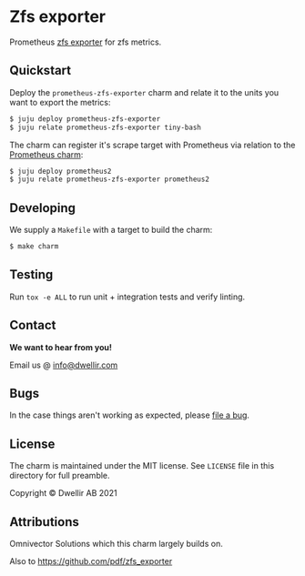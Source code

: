 # Zfs exporter

Prometheus [zfs exporter](https://github.com/pdf/zfs_exporter) for zfs metrics.

## Quickstart

Deploy the `prometheus-zfs-exporter` charm and relate it to the units you want
to export the metrics:

```bash
$ juju deploy prometheus-zfs-exporter
$ juju relate prometheus-zfs-exporter tiny-bash
```

The charm can register it's scrape target with Prometheus via relation to the
[Prometheus charm](https://charmhub.io/prometheus2):

```bash
$ juju deploy prometheus2
$ juju relate prometheus-zfs-exporter prometheus2
```

## Developing

We supply a `Makefile` with a target to build the charm:

```bash
$ make charm
```

## Testing
Run `tox -e ALL` to run unit + integration tests and verify linting.

## Contact

**We want to hear from you!**

Email us @ [info@dwellir.com](mailto:info@dwellir.com)

## Bugs

In the case things aren't working as expected, please
[file a bug](https://github.com/dwellir-public/charm-prometheus-zfs-exporter/issues).

## License

The charm is maintained under the MIT license. See `LICENSE` file in this
directory for full preamble.

Copyright &copy; Dwellir AB 2021

## Attributions 

Omnivector Solutions which this charm largely builds on.

Also to https://github.com/pdf/zfs_exporter


